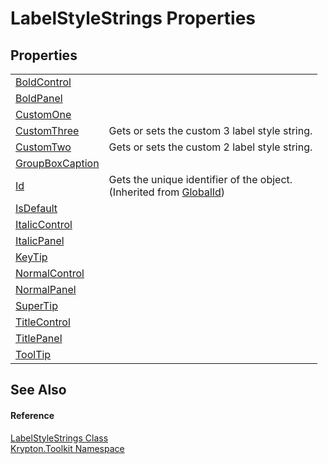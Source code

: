 # LabelStyleStrings Properties




## Properties
<table>
<tr>
<td><a href="cea97a0e-6803-c582-db0e-5bf4b8bd9556.md">BoldControl</a></td>
<td> </td></tr>
<tr>
<td><a href="10a6ceef-c746-2e19-cdff-a84e38fad7b1.md">BoldPanel</a></td>
<td> </td></tr>
<tr>
<td><a href="3a95e255-8031-f22f-99b8-9613333e6f5e.md">CustomOne</a></td>
<td> </td></tr>
<tr>
<td><a href="6e39830e-bc3b-80b8-eef1-2b57b9439d35.md">CustomThree</a></td>
<td>Gets or sets the custom 3 label style string.</td></tr>
<tr>
<td><a href="491b8327-9e21-2014-b8c3-dddb7895231e.md">CustomTwo</a></td>
<td>Gets or sets the custom 2 label style string.</td></tr>
<tr>
<td><a href="ca2f8f36-cfa5-5d0e-7b7b-d61e94a83153.md">GroupBoxCaption</a></td>
<td> </td></tr>
<tr>
<td><a href="71a6846f-bfb6-fb58-b361-6b43ae0583a8.md">Id</a></td>
<td>Gets the unique identifier of the object.<br />(Inherited from <a href="9ef2ca3a-e03e-8927-105a-2f9a6fbdf849.md">GlobalId</a>)</td></tr>
<tr>
<td><a href="b02f032c-e285-945d-e071-c4af45dcf7d9.md">IsDefault</a></td>
<td> </td></tr>
<tr>
<td><a href="c511a0a2-9e60-16b2-adc7-b86ee7ca9995.md">ItalicControl</a></td>
<td> </td></tr>
<tr>
<td><a href="f37be664-db95-b34a-7ff9-88497317c9f1.md">ItalicPanel</a></td>
<td> </td></tr>
<tr>
<td><a href="f47d57d2-e7be-9c81-8c39-b603c14e1379.md">KeyTip</a></td>
<td> </td></tr>
<tr>
<td><a href="229b0eae-1ddd-fdbb-91d5-db33e73b6bc6.md">NormalControl</a></td>
<td> </td></tr>
<tr>
<td><a href="451adf5b-07f7-f87a-b642-d5ccfa22ce04.md">NormalPanel</a></td>
<td> </td></tr>
<tr>
<td><a href="6f7494a5-5603-9d83-0c88-907d44fa1859.md">SuperTip</a></td>
<td> </td></tr>
<tr>
<td><a href="6a27f180-046b-62c3-86e4-dc1143795df5.md">TitleControl</a></td>
<td> </td></tr>
<tr>
<td><a href="72bf3a60-05da-e5c0-29ff-94eca3860aa3.md">TitlePanel</a></td>
<td> </td></tr>
<tr>
<td><a href="90119564-a9ae-6a99-63d1-3efd63c7e8df.md">ToolTip</a></td>
<td> </td></tr>
</table>

## See Also


#### Reference
<a href="5ed1d15c-fb09-545a-1e73-5f1fbfed8295.md">LabelStyleStrings Class</a>  
<a href="79d2eac2-21f4-54ff-7552-b20c33c30600.md">Krypton.Toolkit Namespace</a>  
